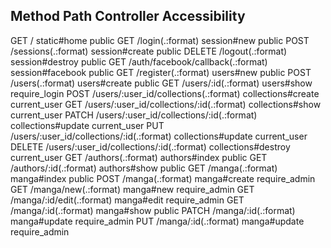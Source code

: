 Method Path                                        Controller           Accessibility
--------------------------------------------------------------------------------------
GET    /                                           static#home          public
GET    /login(.:format)                            session#new          public
POST   /sessions(.:format)                         session#create       public
DELETE /logout(.:format)                           session#destroy      public
GET    /auth/facebook/callback(.:format)           session#facebook     public
GET    /register(.:format)                         users#new            public
POST   /users(.:format)                            users#create         public
GET    /users/:id(.:format)                        users#show           require_login
POST   /users/:user_id/collections(.:format)       collections#create   current_user
GET    /users/:user_id/collections/:id(.:format)   collections#show     current_user
PATCH  /users/:user_id/collections/:id(.:format)   collections#update   current_user
PUT    /users/:user_id/collections/:id(.:format)   collections#update   current_user
DELETE /users/:user_id/collections/:id(.:format)   collections#destroy  current_user
GET    /authors(.:format)                          authors#index        public
GET    /authors/:id(.:format)                      authors#show         public
GET    /manga(.:format)                            manga#index          public
POST   /manga(.:format)                            manga#create         require_admin
GET    /manga/new(.:format)                        manga#new            require_admin
GET    /manga/:id/edit(.:format)                   manga#edit           require_admin
GET    /manga/:id(.:format)                        manga#show           public
PATCH  /manga/:id(.:format)                        manga#update         require_admin
PUT    /manga/:id(.:format)                        manga#update         require_admin
